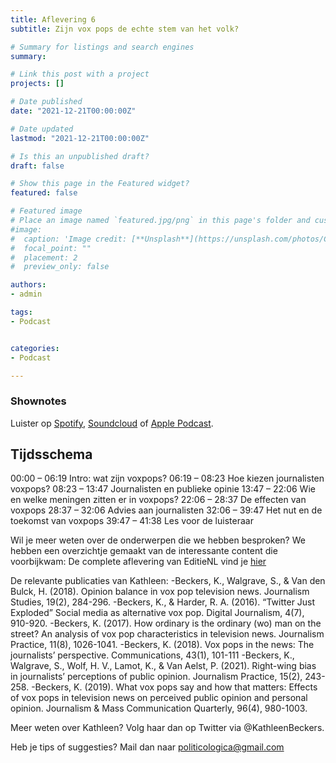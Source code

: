 ```yaml
---
title: Aflevering 6 
subtitle: Zijn vox pops de echte stem van het volk?

# Summary for listings and search engines
summary: 

# Link this post with a project
projects: []

# Date published
date: "2021-12-21T00:00:00Z"

# Date updated
lastmod: "2021-12-21T00:00:00Z"

# Is this an unpublished draft?
draft: false

# Show this page in the Featured widget?
featured: false

# Featured image
# Place an image named `featured.jpg/png` in this page's folder and customize its options here.
#image:
#  caption: 'Image credit: [**Unsplash**](https://unsplash.com/photos/CpkOjOcXdUY)'
#  focal_point: ""
#  placement: 2
#  preview_only: false

authors:
- admin

tags:
- Podcast


categories:
- Podcast

---
```


### Shownotes

Luister op [Spotify](https://open.spotify.com/episode/5aiaXjujPTU1GFrGOyejYz?si=jTbjfLGbQrOfQ-CMP3j1uA), [Soundcloud](https://soundcloud.com/user-299897290/aflevering-6-zijn-vox-pops-de-echte-stem-van-het-volk) of [Apple Podcast](https://podcasts.apple.com/be/podcast/aflevering-6-zijn-vox-pops-de-echte-stem-van-het-volk/id1570392842?i=1000545486568).

## Tijdsschema
00:00 – 06:19 Intro: wat zijn voxpops?
06:19 – 08:23 Hoe kiezen journalisten voxpops?
08:23 – 13:47 Journalisten en publieke opinie
13:47 – 22:06 Wie en welke meningen zitten er in voxpops?
22:06 – 28:37 De effecten van voxpops
28:37 – 32:06 Advies aan journalisten
32:06 – 39:47 Het nut en de toekomst van voxpops
39:47 – 41:38 Les voor de luisteraar

Wil je meer weten over de onderwerpen die we hebben besproken? We hebben een overzichtje gemaakt van de interessante content die voorbijkwam:
De complete aflevering van EditieNL vind je [hier](shorturl.at/mKOWX)

De relevante publicaties van Kathleen:
-Beckers, K., Walgrave, S., & Van den Bulck, H. (2018). Opinion balance in vox pop television news. Journalism Studies, 19(2), 284-296.
-Beckers, K., & Harder, R. A. (2016). “Twitter Just Exploded” Social media as alternative vox pop. Digital Journalism, 4(7), 910-920.
-Beckers, K. (2017). How ordinary is the ordinary (wo) man on the street? An analysis of vox pop characteristics in television news. Journalism Practice, 11(8), 1026-1041.
-Beckers, K. (2018). Vox pops in the news: The journalists’ perspective. Communications, 43(1), 101-111
-Beckers, K., Walgrave, S., Wolf, H. V., Lamot, K., & Van Aelst, P. (2021). Right-wing bias in journalists’ perceptions of public opinion. Journalism Practice, 15(2), 243-258.
-Beckers, K. (2019). What vox pops say and how that matters: Effects of vox pops in television news on perceived public opinion and personal opinion. Journalism & Mass Communication Quarterly, 96(4), 980-1003.

Meer weten over Kathleen? Volg haar dan op Twitter via @KathleenBeckers.

Heb je tips of suggesties? Mail dan naar politicologica@gmail.com

